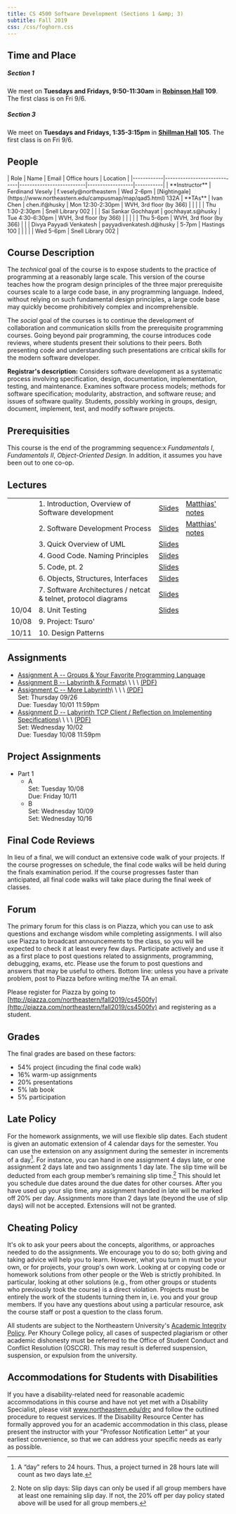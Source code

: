 ```yaml
---
title: CS 4500 Software Development (Sections 1 &amp; 3)
subtitle: Fall 2019
css: /css/foghorn.css
---
```


## Time and Place

##### Section 1
We meet on **Tuesdays and Fridays, 9:50-11:30am** in **[Robinson Hall](https://www.northeastern.edu/campusmap/map/qad5.html) 109**. The first class is on Fri 9/6.

##### Section 3
We meet on **Tuesdays and Fridays, 1:35-3:15pm** in **[Shillman Hall](https://www.northeastern.edu/campusmap/map/qad5.html) 105**. The first class is on Fri 9/6.


## People

<div style="font-size: 90%;">
  | Role       | Name                        | Email                    | Office hours     | Location  |
  |------------|-----------------------------|--------------------------|------------------|-----------|
  | **Instructor** | Ferdinand Vesely        | f.vesely@northeastern    | Wed 2-6pm        | [Nightingale](https://www.northeastern.edu/campusmap/map/qad5.html) 132A
  | **TAs**        | Ivan Chen               | chen.if@husky            | Mon 12:30-2:30pm | WVH, 3rd floor (by 366) |
  |                |                         |                          | Thu 1:30-2:30pm  | Snell Library 002       |
  |                | Sai Sankar Gochhayat    | gochhayat.s@husky        | Tue 4:30-6:30pm  | WVH, 3rd floor (by 366) |
  |                |                         |                          | Thu 5-6pm        | WVH, 3rd floor (by 366) |
  |                | Divya Payyadi Venkatesh | payyadivenkatesh.d@husky | 5-7pm            | Hastings 100            |
  |                |                         |                          | Wed 5-6pm        | Snell Library 002       |
</div>

## Course Description

The *technical* goal of the course is to expose students to the
practice of programming at a reasonably large scale.  This version of the
course teaches how the program design principles of the three major
prerequisite courses scale to a large code base, in any programming
language. Indeed, without relying on such fundamental design principles, a
large code base may quickly become prohibitively complex and
incomprehensible.

The *social* goal of the courses is to continue the development of
collaboration and communication skills from the prerequisite programming
courses. Going beyond pair programming, the course introduces code reviews, where students present their solutions to their peers. Both presenting code and understanding such presentations
are critical skills for the modern software developer.

**Registrar's description:**
Considers software development as a systematic process involving specification, design, documentation, implementation, testing, and maintenance. Examines software process models; methods for software specification; modularity, abstraction, and software reuse; and issues of software quality. Students, possibly working in groups, design, document, implement, test, and modify software projects.

## Prerequisities

This course is the end of the programming sequence:x *Fundamentals
I*, *Fundamentals II*, *Object-Oriented Design*. In addition,
it assumes you have been out to one co-op.
 
## Lectures

  |       |           |               |               |
  |-------|-----------|---------------|---------------|
  |       | 1. Introduction, Overview of Software development | [Slides](./m/01/01-intro-overview.pdf) | [Matthias' notes](./m/01/matthias-01.html) |
  |       | 2. Software Development Process | [Slides](./m/02/02-software-development-process.pdf) | [Matthias' notes](./m/02/matthias-02.html) |
  |       | 3. Quick Overview of UML | [Slides](./m/03/03-uml.pdf) | |
  |       | 4. Good Code. Naming Principles | [Slides](./m/04/04-good-code-names.pdf) | |
  |       | 5. Code, pt. 2 | [Slides](./m/05/05-code-pt-2.pdf) | |
  |       | 6. Objects, Structures, Interfaces | [Slides](./m/06/06-objects-structures-interfaces.pdf) | |
  |       | 7. Software Architectures / netcat & telnet, protocol diagrams  | [Slides](./m/07/07-software-architectures.pdf) | |
  | 10/04 | 8. Unit Testing  | [Slides](./m/08/08-unit-testing.pdf) | |
  | 10/08 | 9. Project: Tsuro'  | <!-- [Slides](./m/09/09-project.pdf) --> | |
  | 10/11 | 10. Design Patterns  | <!-- [Slides](./m/10/10-design-patterns.pdf) --> | |

## Assignments
  
  * [Assignment A -- Groups & Your Favorite Programming Language](A/A.html)
  * [Assignment B -- Labyrinth &amp; Formats](B/B.html)\ \ \ \ [(PDF)](m/B.pdf)
  * [Assignment C -- More Labyrinth](C/C.html)\ \ \ \ [(PDF)](m/C.pdf)  
    Set: Thursday 09/26  
    Due: Tuesday 10/01 11:59pm
  * [Assignment D -- Labyrinth TCP Client / Reflection on Implementing Specifications](D/D.html)\ \ \ \ [(PDF)](m/D.pdf)  
    Set: Wednesday 10/02  
    Due: Tuesday 10/08 11:59pm

## Project Assignments
  * Part 1 
      - A  
        Set: Tuesday 10/08  
        Due: Friday 10/11
      - B  
        Set: Wednesday 10/09  
        Set: Wednesday 10/16

## Final Code Reviews

In lieu of a final, we will conduct an extensive code walk of your projects. If the course progresses on schedule, the final code walks will be held during the finals examination period. If the course progresses faster than anticipated, all final code walks will take place during the final week of classes. 

## Forum

The primary forum for this class is on Piazza, which you can use to ask questions and exchange wisdom while completing assignments. I will also use Piazza to broadcast announcements to the class, so you will be expected to check it at least every few days.
Participate actively and use it as a first place to post questions related to assignments, programming, debugging, exams, etc. Please use the forum to post questions and answers that may be useful to
others. Bottom line: unless you have a private problem, post to Piazza before writing me/the TA an email.

Please register for Piazza by going to [http://piazza.com/northeastern/fall2019/cs4500fv](http://piazza.com/northeastern/fall2019/cs4500fv)
and registering as a student.


<!-- The class forum is on Piazza. Why Piazza? Because they have a nice web interface, as well as iPhone and Android apps. Piazza is the best place to ask questions about projects, programming, debugging issues, exams, etc. To keep things organized, please tag all posts with the appropriate hashtags, e.g. #lecture1, #project3, etc. I will also use Piazza to broadcast announcements to the class. Bottom line: unless you have a private problem, post to Piazza before writing me/the TA an email. -->

## Grades

The final grades are based on these factors: 

- 54% project (incuding the final code walk)
- 16% warm-up assignments
- 20% presentations
- 5% lab book
- 5% participation

<!--
- your project and warm-up assignments (60%), which includes the final code walk; 
- your presentations (25%); 
- your lab book (8%), and 
- your active participation (7%).
-->

## Late Policy
For the homework assignments, we will use flexible slip dates. Each student is given an automatic extension of 4 calendar days for the semester. You can use the extension on any assignment
during the semester in increments of a day[^lateday]. For instance, you can hand in one assignment 4 days late,
or one assignment 2 days late and two assignments 1 day late. The slip time will be deducted from each
group member’s remaining slip time.[^lategroup] This should let you schedule due dates around the due
dates for other courses. After you have used up your slip time, any assignment handed in late will be
marked off 20% per day. Assignments more than 2 days late (beyond the use of slip days) will not be
accepted. Extensions will not be granted.

[^lateday]: A “day” refers to 24 hours. Thus, a project turned in 28 hours late will count as two days late.

[^lategroup]: Note on slip days: Slip days can only be used if all group members have at least one remaining slip day. If not, the 20% off per day policy stated above will be used for all group members.

## Cheating Policy
It's ok to ask your peers about the concepts, algorithms, or approaches needed to do the assignments. We encourage you to do so; both giving and taking advice will help you to learn. However, what you turn in must be your own, or for projects, your group's own work. Looking at or copying code or homework solutions from other people or the Web is strictly prohibited. In particular, looking at other solutions (e.g., from other groups or students who previously took the course) is a direct violation. Projects must be entirely the work of the students turning them in, i.e. you and your group members. If you have any questions about using a particular resource, ask the course staff or post a question to the class forum.

All students are subject to the Northeastern University's [Academic Integrity Policy](http://www.northeastern.edu/osccr/academic-integrity-policy/). Per Khoury College policy, all cases of suspected plagiarism or other academic dishonesty must be referred to the Office of Student Conduct and Conflict Resolution (OSCCR). This may result is deferred suspension, suspension, or expulsion from the university.

## Accommodations for Students with Disabilities
If you have a disability-related need for reasonable academic accommodations in this course and have not yet met with a Disability Specialist, please visit www.northeastern.edu/drc and follow the outlined procedure to request services. If the Disability Resource Center has formally approved you for an academic accommodation in this class, please present the instructor with your "Professor Notification Letter" at your earliest convenience, so that we can address your specific needs as early as possible.

<!-- ## Title IX
Title IX makes it clear that violence and harassment based on sex and gender are Civil Rights offenses subject to the same kinds of accountability and the same kinds of support applied to offenses against other protected categories such as race, national origin, etc. If you or someone you know has been harassed or assaulted, you can find the appropriate resources [here]().
-->

